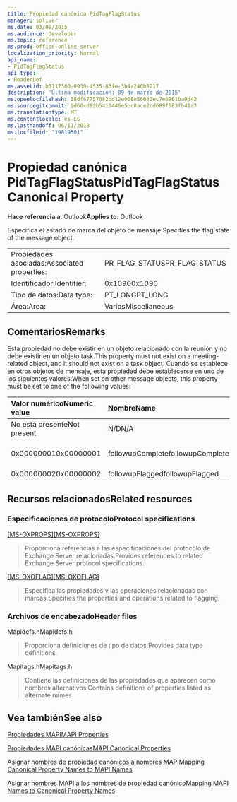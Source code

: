 ```yaml
---
title: Propiedad canónica PidTagFlagStatus
manager: soliver
ms.date: 03/09/2015
ms.audience: Developer
ms.topic: reference
ms.prod: office-online-server
localization_priority: Normal
api_name:
- PidTagFlagStatus
api_type:
- HeaderDef
ms.assetid: b5117360-0939-4535-83fe-3b4a240b5217
description: 'Última modificación: 09 de marzo de 2015'
ms.openlocfilehash: 38df67757082bd12e008e56632ec7e6961ba9d42
ms.sourcegitcommit: 9d60cd82b5413446e5bc8ace2cd689f683fb41a7
ms.translationtype: MT
ms.contentlocale: es-ES
ms.lasthandoff: 06/11/2018
ms.locfileid: "19819501"
---
```

# <a name="pidtagflagstatus-canonical-property"></a><span data-ttu-id="c7d9d-103">Propiedad canónica PidTagFlagStatus</span><span class="sxs-lookup"><span data-stu-id="c7d9d-103">PidTagFlagStatus Canonical Property</span></span>

  
  
<span data-ttu-id="c7d9d-104">**Hace referencia a**: Outlook</span><span class="sxs-lookup"><span data-stu-id="c7d9d-104">**Applies to**: Outlook</span></span> 
  
<span data-ttu-id="c7d9d-105">Especifica el estado de marca del objeto de mensaje.</span><span class="sxs-lookup"><span data-stu-id="c7d9d-105">Specifies the flag state of the message object.</span></span>
  
|||
|:-----|:-----|
|<span data-ttu-id="c7d9d-106">Propiedades asociadas:</span><span class="sxs-lookup"><span data-stu-id="c7d9d-106">Associated properties:</span></span>  <br/> |<span data-ttu-id="c7d9d-107">PR_FLAG_STATUS</span><span class="sxs-lookup"><span data-stu-id="c7d9d-107">PR_FLAG_STATUS</span></span>  <br/> |
|<span data-ttu-id="c7d9d-108">Identificador:</span><span class="sxs-lookup"><span data-stu-id="c7d9d-108">Identifier:</span></span>  <br/> |<span data-ttu-id="c7d9d-109">0x1090</span><span class="sxs-lookup"><span data-stu-id="c7d9d-109">0x1090</span></span>  <br/> |
|<span data-ttu-id="c7d9d-110">Tipo de datos:</span><span class="sxs-lookup"><span data-stu-id="c7d9d-110">Data type:</span></span>  <br/> |<span data-ttu-id="c7d9d-111">PT_LONG</span><span class="sxs-lookup"><span data-stu-id="c7d9d-111">PT_LONG</span></span>  <br/> |
|<span data-ttu-id="c7d9d-112">Área:</span><span class="sxs-lookup"><span data-stu-id="c7d9d-112">Area:</span></span>  <br/> |<span data-ttu-id="c7d9d-113">Varios</span><span class="sxs-lookup"><span data-stu-id="c7d9d-113">Miscellaneous</span></span>  <br/> |
   
## <a name="remarks"></a><span data-ttu-id="c7d9d-114">Comentarios</span><span class="sxs-lookup"><span data-stu-id="c7d9d-114">Remarks</span></span>

<span data-ttu-id="c7d9d-115">Esta propiedad no debe existir en un objeto relacionado con la reunión y no debe existir en un objeto task.</span><span class="sxs-lookup"><span data-stu-id="c7d9d-115">This property must not exist on a meeting-related object, and it should not exist on a task object.</span></span> <span data-ttu-id="c7d9d-116">Cuando se establece en otros objetos de mensaje, esta propiedad debe establecerse en uno de los siguientes valores:</span><span class="sxs-lookup"><span data-stu-id="c7d9d-116">When set on other message objects, this property must be set to one of the following values:</span></span>
  
|<span data-ttu-id="c7d9d-117">**Valor numérico**</span><span class="sxs-lookup"><span data-stu-id="c7d9d-117">**Numeric value**</span></span>|<span data-ttu-id="c7d9d-118">**Nombre**</span><span class="sxs-lookup"><span data-stu-id="c7d9d-118">**Name**</span></span>|<span data-ttu-id="c7d9d-119">**Descripción**</span><span class="sxs-lookup"><span data-stu-id="c7d9d-119">**Description**</span></span>|
|:-----|:-----|:-----|
|<span data-ttu-id="c7d9d-120">No está presente</span><span class="sxs-lookup"><span data-stu-id="c7d9d-120">Not present</span></span>  <br/> |<span data-ttu-id="c7d9d-121">N/D</span><span class="sxs-lookup"><span data-stu-id="c7d9d-121">N/A</span></span>  <br/> |<span data-ttu-id="c7d9d-122">Sin marca</span><span class="sxs-lookup"><span data-stu-id="c7d9d-122">Unflagged</span></span>  <br/> |
|<span data-ttu-id="c7d9d-123">0x00000001</span><span class="sxs-lookup"><span data-stu-id="c7d9d-123">0x00000001</span></span>  <br/> |<span data-ttu-id="c7d9d-124">followupComplete</span><span class="sxs-lookup"><span data-stu-id="c7d9d-124">followupComplete</span></span>  <br/> |<span data-ttu-id="c7d9d-125">Marcar como completado</span><span class="sxs-lookup"><span data-stu-id="c7d9d-125">Flagged complete</span></span>  <br/> |
|<span data-ttu-id="c7d9d-126">0x00000002</span><span class="sxs-lookup"><span data-stu-id="c7d9d-126">0x00000002</span></span>  <br/> |<span data-ttu-id="c7d9d-127">followupFlagged</span><span class="sxs-lookup"><span data-stu-id="c7d9d-127">followupFlagged</span></span>  <br/> |<span data-ttu-id="c7d9d-128">Marca</span><span class="sxs-lookup"><span data-stu-id="c7d9d-128">Flagged</span></span>  <br/> |
   
## <a name="related-resources"></a><span data-ttu-id="c7d9d-129">Recursos relacionados</span><span class="sxs-lookup"><span data-stu-id="c7d9d-129">Related resources</span></span>

### <a name="protocol-specifications"></a><span data-ttu-id="c7d9d-130">Especificaciones de protocolo</span><span class="sxs-lookup"><span data-stu-id="c7d9d-130">Protocol specifications</span></span>

<span data-ttu-id="c7d9d-131">[[MS-OXPROPS]](http://msdn.microsoft.com/library/f6ab1613-aefe-447d-a49c-18217230b148%28Office.15%29.aspx)</span><span class="sxs-lookup"><span data-stu-id="c7d9d-131">[[MS-OXPROPS]](http://msdn.microsoft.com/library/f6ab1613-aefe-447d-a49c-18217230b148%28Office.15%29.aspx)</span></span>
  
> <span data-ttu-id="c7d9d-132">Proporciona referencias a las especificaciones del protocolo de Exchange Server relacionadas.</span><span class="sxs-lookup"><span data-stu-id="c7d9d-132">Provides references to related Exchange Server protocol specifications.</span></span>
    
<span data-ttu-id="c7d9d-133">[[MS-OXOFLAG]](http://msdn.microsoft.com/library/f1e50be4-ed30-4c2a-b5cb-8ff3aaaf9b91%28Office.15%29.aspx)</span><span class="sxs-lookup"><span data-stu-id="c7d9d-133">[[MS-OXOFLAG]](http://msdn.microsoft.com/library/f1e50be4-ed30-4c2a-b5cb-8ff3aaaf9b91%28Office.15%29.aspx)</span></span>
  
> <span data-ttu-id="c7d9d-134">Especifica las propiedades y las operaciones relacionadas con marcas.</span><span class="sxs-lookup"><span data-stu-id="c7d9d-134">Specifies the properties and operations related to flagging.</span></span>
    
### <a name="header-files"></a><span data-ttu-id="c7d9d-135">Archivos de encabezado</span><span class="sxs-lookup"><span data-stu-id="c7d9d-135">Header files</span></span>

<span data-ttu-id="c7d9d-136">Mapidefs.h</span><span class="sxs-lookup"><span data-stu-id="c7d9d-136">Mapidefs.h</span></span>
  
> <span data-ttu-id="c7d9d-137">Proporciona definiciones de tipo de datos.</span><span class="sxs-lookup"><span data-stu-id="c7d9d-137">Provides data type definitions.</span></span>
    
<span data-ttu-id="c7d9d-138">Mapitags.h</span><span class="sxs-lookup"><span data-stu-id="c7d9d-138">Mapitags.h</span></span>
  
> <span data-ttu-id="c7d9d-139">Contiene las definiciones de las propiedades que aparecen como nombres alternativos.</span><span class="sxs-lookup"><span data-stu-id="c7d9d-139">Contains definitions of properties listed as alternate names.</span></span>
    
## <a name="see-also"></a><span data-ttu-id="c7d9d-140">Vea también</span><span class="sxs-lookup"><span data-stu-id="c7d9d-140">See also</span></span>



[<span data-ttu-id="c7d9d-141">Propiedades MAPI</span><span class="sxs-lookup"><span data-stu-id="c7d9d-141">MAPI Properties</span></span>](mapi-properties.md)
  
[<span data-ttu-id="c7d9d-142">Propiedades MAPI canónicas</span><span class="sxs-lookup"><span data-stu-id="c7d9d-142">MAPI Canonical Properties</span></span>](mapi-canonical-properties.md)
  
[<span data-ttu-id="c7d9d-143">Asignar nombres de propiedad canónicos a nombres MAPI</span><span class="sxs-lookup"><span data-stu-id="c7d9d-143">Mapping Canonical Property Names to MAPI Names</span></span>](mapping-canonical-property-names-to-mapi-names.md)
  
[<span data-ttu-id="c7d9d-144">Asignar nombres MAPI a los nombres de propiedad canónico</span><span class="sxs-lookup"><span data-stu-id="c7d9d-144">Mapping MAPI Names to Canonical Property Names</span></span>](mapping-mapi-names-to-canonical-property-names.md)

